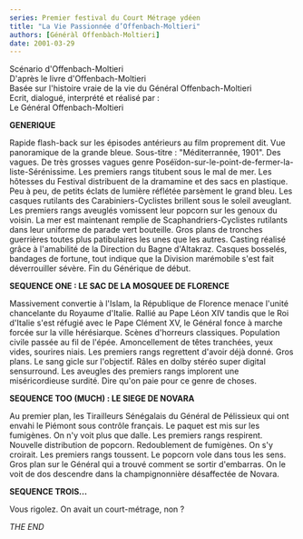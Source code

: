 ```yaml
---
series: Premier festival du Court Métrage ydéen
title: "La Vie Passionnée d’Offenbach-Moltieri"
authors: [Généràl Offenbàch-Moltieri]
date: 2001-03-29
---
```


Scénario d'Offenbach-Moltieri  
D'après le livre d'Offenbach-Moltieri  
Basée sur l'histoire vraie de la vie du Général Offenbach-Moltieri  
Ecrit, dialogué, interprété et réalisé par :  
Le Général Offenbach-Moltieri  

**GENERIQUE**

Rapide flash-back sur les épisodes antérieurs au film proprement dit. Vue panoramique de la grande bleue. Sous-titre : "Méditerrannée, 1901". Des vagues. De très grosses vagues genre Poséïdon-sur-le-point-de-fermer-la-liste-Sérénissime. Les premiers rangs titubent sous le mal de mer. Les hôtesses du Festival distribuent de la dramamine et des sacs en plastique.
Peu à peu, de petits éclats de lumière réflétée parsèment le grand bleu. Les casques rutilants des Carabiniers-Cyclistes brillent sous le soleil aveuglant. Les premiers rangs aveuglés vomissent leur popcorn sur les genoux du voisin. La mer est maintenant remplie de Scaphandriers-Cyclistes rutilants dans leur uniforme de parade vert bouteille. Gros plans de tronches guerrières toutes plus patibulaires les unes que les autres. Casting réalisé grâce à l'amabilité de la Direction du Bagne d'Altakraz. Casques bosselés, bandages de fortune, tout indique que la Division marémobile s'est fait déverrouiller sévère. Fin du Générique de début.

**SEQUENCE ONE : LE SAC DE LA MOSQUEE DE FLORENCE**

Massivement convertie à l'Islam, la République de Florence menace l'unité chancelante du Royaume d'Italie. Rallié au Pape Léon XIV tandis que le Roi d'Italie s'est réfugié avec le Pape Clément XV, le Général fonce à marche forcée sur la ville hérésiarque. Scènes d'horreurs classiques. Population civile passée au fil de l'épée. Amoncellement de têtes tranchées, yeux vides, sourires niais. Les premiers rangs regrettent d'avoir déjà donné. Gros plans. Le sang gicle sur l'objectif. Râles en dolby stéréo super digital sensurround. Les aveugles des premiers rangs implorent une miséricordieuse surdité. Dire qu'on paie pour ce genre de choses.

**SEQUENCE TOO (MUCH) : LE SIEGE DE NOVARA**

Au premier plan, les Tirailleurs Sénégalais du Général de Pélissieux qui ont envahi le Piémont sous contrôle français. Le paquet est mis sur les fumigènes. On n'y voit plus que dalle. Les premiers rangs respirent. Nouvelle distribution de popcorn. Redoublement de fumigènes. On s'y croirait. Les premiers rangs toussent. Le popcorn vole dans tous les sens. Gros plan sur le Général qui a trouvé comment se sortir d'embarras. On le voit de dos descendre dans la champignonnière désaffectée de Novara.

**SEQUENCE TROIS...**

Vous rigolez. On avait un court-métrage, non ?

_THE END_